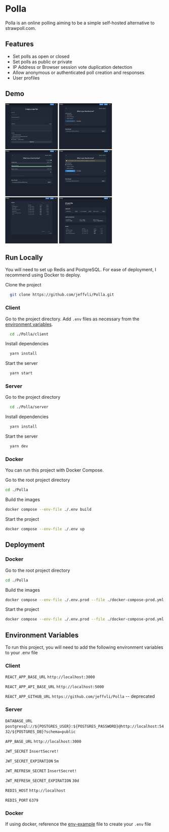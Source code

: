 <!--
 Copyright (c) 2021 jli

 This software is released under the MIT License.
 https://opensource.org/licenses/MIT
-->


# Polla

Polla is an online polling aiming to be a simple self-hosted alternative to strawpoll.com.



## Features

- Set polls as open or closed
- Set polls as public or private
- IP Address or Browser session vote duplication detection
- Allow anonymous or authenticated poll creation and responses
- User profiles



## Demo

<a href="https://raw.githubusercontent.com/jeffvli/Polla/main/media/create_poll.png"><img src="https://raw.githubusercontent.com/jeffvli/Polla/main/media/create_poll.png" width="33%"/></a>
<a href="https://raw.githubusercontent.com/jeffvli/Polla/main/media/poll_responder.png"><img src="https://raw.githubusercontent.com/jeffvli/Polla/main/media/poll_responder.png" width="33%" /></a>
<a href="https://raw.githubusercontent.com/jeffvli/Polla/main/media/poll_results.png"><img src="https://raw.githubusercontent.com/jeffvli/Polla/main/media/poll_results.png" width="33%" /></a>
<a href="https://raw.githubusercontent.com/jeffvli/Polla/main/media/poll_responder_voted.png"><img src="https://raw.githubusercontent.com/jeffvli/Polla/main/media/poll_responder_voted.png" width="33%" /></a>
<a href="https://raw.githubusercontent.com/jeffvli/Polla/main/media/discover.png"><img src="https://raw.githubusercontent.com/jeffvli/Polla/main/media/discover.png" width="33%" /></a>
<a href="https://raw.githubusercontent.com/jeffvli/Polla/main/media/profile.png"><img src="https://raw.githubusercontent.com/jeffvli/Polla/main/media/profile_compressed.png" width="33%" /></a>
## Run Locally

You will need to set up Redis and PostgreSQL. For ease of deployment, I recommend using Docker to deploy.

Clone the project

```bash
  git clone https://github.com/jeffvli/Polla.git
```

### Client

Go to the project directory. Add `.env` files as necessary from the [environment variables](#environment-variables).

```bash
  cd ./Polla/client
```

Install dependencies

```bash
  yarn install
```

Start the server

```bash
  yarn start
```

### Server

Go to the project directory

```bash
  cd ./Polla/server
```

Install dependencies

```bash
  yarn install
```

Start the server

```bash
  yarn dev
```

### Docker

You can run this project with Docker Compose.

Go to the root project directory

```bash
cd ./Polla
```

Build the images

```bash
docker compose --env-file ./.env build
```

Start the project

```bash
docker compose --env-file ./.env up
```
## Deployment

### Docker

Go to the root project directory

```bash
cd ./Polla
```

Build the images

```bash
docker compose --env-file ./.env.prod --file ./docker-compose-prod.yml build
```

Start the project

```bash
docker compose --env-file ./.env.prod --file ./docker-compose-prod.yml up
```
## Environment Variables

To run this project, you will need to add the following environment variables to your .env file

### Client

`REACT_APP_BASE_URL` `http://localhost:3000`

`REACT_APP_API_BASE_URL` `http://localhost:5000`

`REACT_APP_GITHUB_URL` `https://github.com/jeffvli/Polla` -- deprecated

### Server

`DATABASE_URL` `postgresql://${POSTGRES_USER}:${POSTGRES_PASSWORD}@http://localhost:5432/${POSTGRES_DB}?schema=public`

`APP_BASE_URL` `http://localhost:3000`

`JWT_SECRET` `InsertSecret!`

`JWT_SECRET_EXPIRATION` `5m`

`JWT_REFRESH_SECRET` `InsertSecret!`

`JWT_REFRESH_SECRET_EXPIRATION` `30d`

`REDIS_HOST` `http://localhost`

`REDIS_PORT` `6379`

### Docker

If using docker, reference the [env-example](./env-example) file to create your `.env` file
